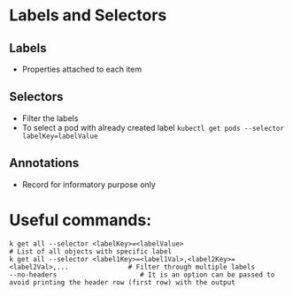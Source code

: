 Labels and Selectors
====================
## Labels
- Properties attached to each item

## Selectors
- Filter the labels
- To select a pod with already created label `kubectl get pods --selector labelKey=labelValue`

## Annotations
- Record for informatory purpose only

# Useful commands:
```
k get all --selector <labelKey>=<labelValue>                                           # List of all objects with specific label
k get all --selector <label1Key>=<label1Val>,<label2Key>=<label2Val>,...               # Filter through multiple labels
--no-headers                     # It is an option can be passed to avoid printing the header row (first row) with the output
```
